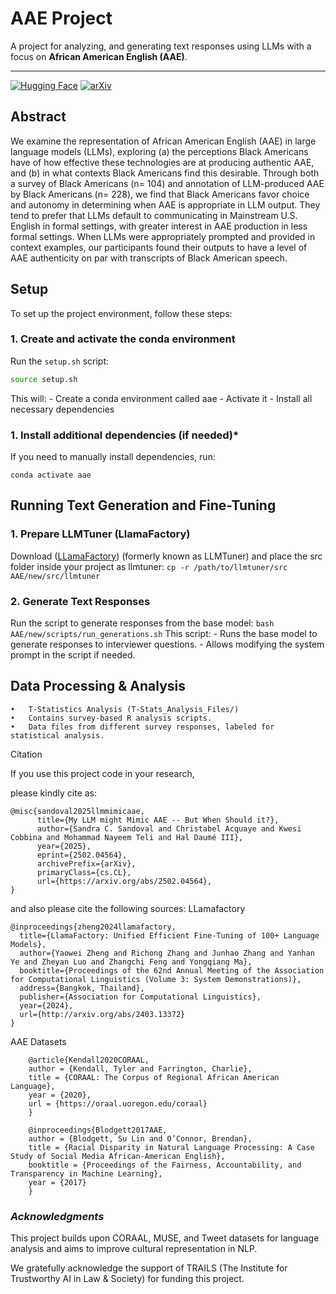# **AAE Project**

A project for analyzing, and generating text responses using LLMs with a focus on **African American English (AAE)**.

---
[![Hugging Face](https://img.shields.io/badge/%F0%9F%A4%97-Hugging%20Face%20Collection-blue)](https://huggingface.co/collections/kweCobi/aaemine-67aa4f38ad0860d669105f41)
[![arXiv](https://img.shields.io/badge/arXiv-2502.04564-b31b1b.svg)](https://arxiv.org/abs/2502.04564)
## **Abstract**
We examine the representation of African American English (AAE) in large language models (LLMs), exploring (a) the perceptions Black Americans have of how effective these technologies are at producing authentic AAE, and (b) in what contexts Black Americans find this desirable. Through both a survey of Black Americans (n= 104) and annotation of LLM-produced AAE by Black Americans (n= 228), we find that Black Americans favor choice and autonomy in determining when AAE is appropriate in LLM output. They tend to prefer that LLMs default to communicating in Mainstream U.S. English in formal settings, with greater interest in AAE production in less formal settings. When LLMs were appropriately prompted and provided in context examples, our participants found their outputs to have a level of AAE authenticity on par with transcripts of Black American speech. 

## **Setup**
To set up the project environment, follow these steps:

### **1. Create and activate the conda environment**
Run the `setup.sh` script:
```bash
source setup.sh
```

This will:
	-	Create a conda environment called aae
	-	Activate it
	-	Install all necessary dependencies

### **1. Install additional dependencies (if needed)***
If you need to manually install dependencies, run:
```conda env create -f environment.yml
conda activate aae
```

## **Running Text Generation and Fine-Tuning**

### **1. Prepare LLMTuner (LlamaFactory)**

Download ([LLamaFactory](https://github.com/hiyouga/LLaMA-Factory)) (formerly known as LLMTuner) and place the src folder inside your project as llmtuner:
```cp -r /path/to/llmtuner/src AAE/new/src/llmtuner```


### **2. Generate Text Responses**

Run the script to generate responses from the base model:
```bash AAE/new/scripts/run_generations.sh```
This script:
	-	Runs the base model to generate responses to interviewer questions.
	-	Allows modifying the system prompt in the script if needed.


## **Data Processing & Analysis**
	•	T-Statistics Analysis (T-Stats_Analysis_Files/)
	•	Contains survey-based R analysis scripts.
	•	Data files from different survey responses, labeled for statistical analysis.


Citation

If you use this project code in your research, 

please kindly cite as:
```
@misc{sandoval2025llmmimicaae,
      title={My LLM might Mimic AAE -- But When Should it?}, 
      author={Sandra C. Sandoval and Christabel Acquaye and Kwesi Cobbina and Mohammad Nayeem Teli and Hal Daumé III},
      year={2025},
      eprint={2502.04564},
      archivePrefix={arXiv},
      primaryClass={cs.CL},
      url={https://arxiv.org/abs/2502.04564}, 
}
```

and also please cite the following sources:
LLamafactory
```
@inproceedings{zheng2024llamafactory,
  title={LlamaFactory: Unified Efficient Fine-Tuning of 100+ Language Models},
  author={Yaowei Zheng and Richong Zhang and Junhao Zhang and Yanhan Ye and Zheyan Luo and Zhangchi Feng and Yongqiang Ma},
  booktitle={Proceedings of the 62nd Annual Meeting of the Association for Computational Linguistics (Volume 3: System Demonstrations)},
  address={Bangkok, Thailand},
  publisher={Association for Computational Linguistics},
  year={2024},
  url={http://arxiv.org/abs/2403.13372}
}
```

AAE Datasets
```
	@article{Kendall2020CORAAL,
    author = {Kendall, Tyler and Farrington, Charlie},
    title = {CORAAL: The Corpus of Regional African American Language},
    year = {2020},
    url = {https://oraal.uoregon.edu/coraal}
    }

    @inproceedings{Blodgett2017AAE,
    author = {Blodgett, Su Lin and O’Connor, Brendan},
    title = {Racial Disparity in Natural Language Processing: A Case Study of Social Media African-American English},
    booktitle = {Proceedings of the Fairness, Accountability, and Transparency in Machine Learning},
    year = {2017}
    }
```
### ***Acknowledgments***

This project builds upon CORAAL, MUSE, and Tweet datasets for language analysis and aims to improve cultural representation in NLP.

We gratefully acknowledge the support of TRAILS (The Institute for Trustworthy AI in Law & Society) for funding this project.
